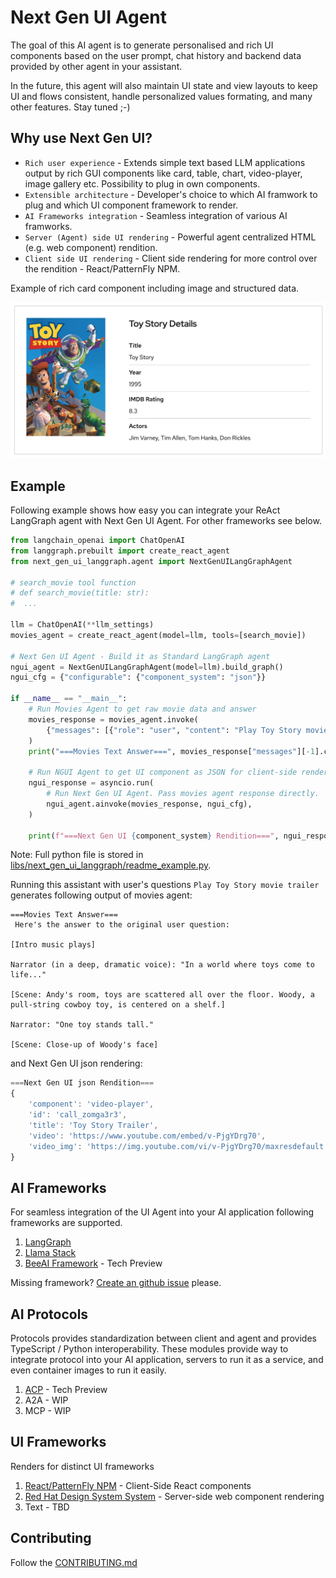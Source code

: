 # Next Gen UI Agent

The goal of this AI agent is to generate personalised and rich UI components based on 
the user prompt, chat history and backend data provided by other agent in your assistant.

In the future, this agent will also maintain UI state and view layouts to keep UI and flows 
consistent, handle personalized values formating, and many other features. Stay tuned ;-)

## Why use Next Gen UI?

* `Rich user experience` - Extends simple text based LLM applications output by rich GUI components like card, table, chart, 
video-player, image gallery etc. Possibility to plug in own components.
* `Extensible architecture` - Developer's choice to which AI framwork to plug and which UI component framework to render.
* `AI Frameworks integration` - Seamless integration of various AI framworks.
* `Server (Agent) side UI rendering` - Powerful agent centralized HTML (e.g. web component) rendition.
* `Client side UI rendering` - Client side rendering for more control over the rendition - React/PatternFly NPM.

Example of rich card component including image and structured data.

![Card UI Component](https://raw.githubusercontent.com/RedHat-UX/next-gen-ui-agent/refs/heads/main/docs/img/data_ui_block_card.png "Card UI Component")


## Example

Following example shows how easy you can integrate your ReAct LangGraph agent with Next Gen UI Agent.
For other frameworks see below.

```py
from langchain_openai import ChatOpenAI
from langgraph.prebuilt import create_react_agent
from next_gen_ui_langgraph.agent import NextGenUILangGraphAgent

# search_movie tool function
# def search_movie(title: str):
#  ...

llm = ChatOpenAI(**llm_settings)
movies_agent = create_react_agent(model=llm, tools=[search_movie])

# Next Gen UI Agent - Build it as Standard LangGraph agent
ngui_agent = NextGenUILangGraphAgent(model=llm).build_graph()
ngui_cfg = {"configurable": {"component_system": "json"}}

if __name__ == "__main__":
    # Run Movies Agent to get raw movie data and answer
    movies_response = movies_agent.invoke(
        {"messages": [{"role": "user", "content": "Play Toy Story movie trailer"}]}
    )
    print("===Movies Text Answer===", movies_response["messages"][-1].content)

    # Run NGUI Agent to get UI component as JSON for client-side rendering
    ngui_response = asyncio.run(
        # Run Next Gen UI Agent. Pass movies agent response directly.
        ngui_agent.ainvoke(movies_response, ngui_cfg),
    )

    print(f"===Next Gen UI {component_system} Rendition===", ngui_response["renditions"][0].content)
```
Note: Full python file is stored in [libs/next_gen_ui_langgraph/readme_example.py](https://github.com/RedHat-UX/next-gen-ui-agent/blob/main/libs/next_gen_ui_langgraph/readme_example.py).

Running this assistant with user's questions `Play Toy Story movie trailer` generates following output of movies agent:

```
===Movies Text Answer===
 Here's the answer to the original user question:

[Intro music plays]

Narrator (in a deep, dramatic voice): "In a world where toys come to life..."

[Scene: Andy's room, toys are scattered all over the floor. Woody, a pull-string cowboy toy, is centered on a shelf.]

Narrator: "One toy stands tall."

[Scene: Close-up of Woody's face]
```

and Next Gen UI json rendering:

```js
===Next Gen UI json Rendition===
{
    'component': 'video-player',
    'id': 'call_zomga3r3',
    'title': 'Toy Story Trailer',
    'video': 'https://www.youtube.com/embed/v-PjgYDrg70',
    'video_img': 'https://img.youtube.com/vi/v-PjgYDrg70/maxresdefault.jpg'
}
```


## AI Frameworks

For seamless integration of the UI Agent into your AI application following frameworks are supported. 

1. [LangGraph](https://github.com/RedHat-UX/next-gen-ui-agent/tree/main/libs/next_gen_ui_langgraph/)
2. [Llama Stack](https://github.com/RedHat-UX/next-gen-ui-agent/tree/main/libs/next_gen_ui_llama_stack/)
3. [BeeAI Framework](https://github.com/RedHat-UX/next-gen-ui-agent/tree/main/libs/next_gen_ui_beeai/) - Tech Preview

Missing framework?
[Create an github issue](https://github.com/RedHat-UX/next-gen-ui-agent/issues) please.


## AI Protocols

Protocols provides standardization between client and agent and provides TypeScript / Python interoperability.
These modules provide way to integrate protocol into your AI application, servers to run it as a service, 
and even container images to run it easily.

1. [ACP](https://github.com/RedHat-UX/next-gen-ui-agent/tree/main/libs/next_gen_ui_acp/) - Tech Preview
2. A2A - WIP
3. MCP - WIP


## UI Frameworks

Renders for distinct UI frameworks

1. [React/PatternFly NPM](https://github.com/RedHat-UX/next-gen-ui-agent/tree/main/libs_js/next_gen_ui_react/) - Client-Side React components
2. [Red Hat Design System System](https://github.com/RedHat-UX/next-gen-ui-agent/tree/main/libs/next_gen_ui_rhds_renderer/) - Server-side web component rendering
3. Text - TBD

## Contributing

Follow the [CONTRIBUTING.md](https://github.com/RedHat-UX/next-gen-ui-agent/tree/main/CONTRIBUTING.md)
